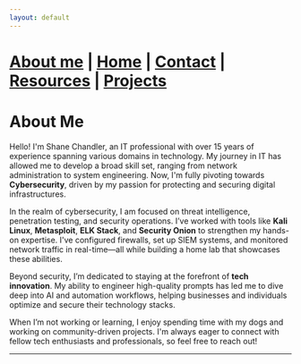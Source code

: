 ```yaml
---
layout: default
---
```


#  [About me](./aboutme.html) | [Home](./index.html) | [Contact](./contactinfo.html) | [Resources](./resources.html) | [Projects](./projects.html)

# About Me

Hello! I'm Shane Chandler, an IT professional with over 15 years of experience spanning various domains in technology. My journey in IT has allowed me to develop a broad skill set, ranging from network administration to system engineering. Now, I'm fully pivoting towards **Cybersecurity**, driven by my passion for protecting and securing digital infrastructures.

In the realm of cybersecurity, I am focused on threat intelligence, penetration testing, and security operations. I’ve worked with tools like **Kali Linux**, **Metasploit**, **ELK Stack**, and **Security Onion** to strengthen my hands-on expertise. I've configured firewalls, set up SIEM systems, and monitored network traffic in real-time—all while building a home lab that showcases these abilities.

Beyond security, I’m dedicated to staying at the forefront of **tech innovation**. My ability to engineer high-quality prompts has led me to dive deep into AI and automation workflows, helping businesses and individuals optimize and secure their technology stacks.

When I’m not working or learning, I enjoy spending time with my dogs and working on community-driven projects. I'm always eager to connect with fellow tech enthusiasts and professionals, so feel free to reach out!

---

<script>
  setInterval(() => {
    const cursor = document.getElementById('cursor');
    cursor.style.visibility = cursor.style.visibility === 'hidden' ? 'visible' : 'hidden';
  }, 500); // Blink every 500ms
</script>
